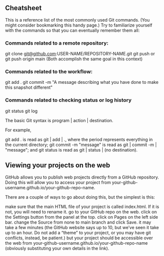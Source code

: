 ## Cheatsheet
This is a reference list of the most commonly used Git commands. (You might consider bookmarking this handy page.) Try to familiarize yourself with the commands so that you can eventually remember them all:

### Commands related to a remote repository:
git clone git@github.com:USER-NAME/REPOSITORY-NAME.git
git push or git push origin main (Both accomplish the same goal in this context)

### Commands related to the workflow:
git add .
git commit -m "A message describing what you have done to make this snapshot different"

### Commands related to checking status or log history
git status
git log

The basic Git syntax is program | action | destination.

For example,

git add . is read as git | add | ., where the period represents everything in the current directory;
git commit -m "message" is read as git | commit -m | "message"; and
git status is read as git | status | (no destination).

## Viewing your projects on the web
GitHub allows you to publish web projects directly from a GitHub repository. Doing this will allow you to access your project from your-github-username.github.io/your-github-repo-name.

There are a couple of ways to go about doing this, but the simplest is this:

make sure that the main HTML file of your project is called index.html. If it is not, you will need to rename it.
go to your GitHub repo on the web.
click on the Settings button from the panel at the top.
click on Pages on the left side bar.
change the Source from none to main branch and click Save.
it may take a few minutes (the GitHub website says up to 10, but we’ve seen it take up to an hour. Do not add a “theme” to your project, or you may have git conflicts, instead, be patient.) but your project should be accessible over the web from your-github-username.github.io/your-github-repo-name (obviously substituting your own details in the link).